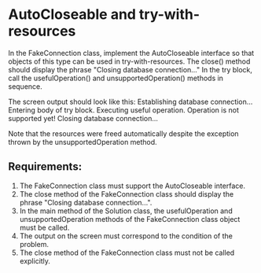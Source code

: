 # AutoCloseable and try-with-resources

In the FakeConnection class, implement the AutoCloseable interface so that objects of this type can be used in try-with-resources.
The close() method should display the phrase "Closing database connection..."
In the try block, call the usefulOperation() and unsupportedOperation() methods in sequence.

The screen output should look like this:
Establishing database connection...
Entering body of try block.
Executing useful operation.
Operation is not supported yet!
Closing database connection...

Note that the resources were freed automatically despite the exception thrown by the unsupportedOperation method.


## Requirements:
1. The FakeConnection class must support the AutoCloseable interface.
2. The close method of the FakeConnection class should display the phrase "Closing database connection...".
3. In the main method of the Solution class, the usefulOperation and unsupportedOperation methods of the FakeConnection class object must be called.
4. The output on the screen must correspond to the condition of the problem.
5. The close method of the FakeConnection class must not be called explicitly.